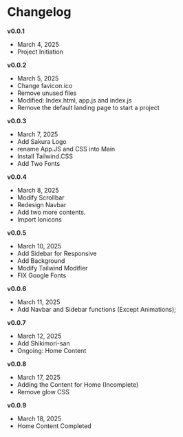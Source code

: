 # Changelog

**v0.0.1**
- March 4, 2025
- Project Initiation

**v0.0.2**
- March 5, 2025
- Change favicon.ico
- Remove unused files
- Modified: Index.html, app.js and index.js
- Remove the default landing page to start a project

**v0.0.3**
- March 7, 2025
- Add Sakura Logo
- rename App.JS and CSS into Main
- Install Tailwind.CSS
- Add Two Fonts

**v0.0.4**
- March 8, 2025
- Modify Scrollbar
- Redesign Navbar
- Add two more contents.
- Import Ionicons

**v0.0.5**
- March 10, 2025
- Add Sidebar for Responsive
- Add Background
- Modify Tailwind Modifier
- FIX Google Fonts

**v0.0.6**
- March 11, 2025
- Add Navbar and Sidebar functions (Except Animations);

**v0.0.7**
- March 12, 2025
- Add Shikimori-san
- Ongoing: Home Content

**v0.0.8**
- March 17, 2025
- Adding the Content for Home (Incomplete)
- Remove glow CSS


**v0.0.9**
- March 18, 2025
- Home Content Completed